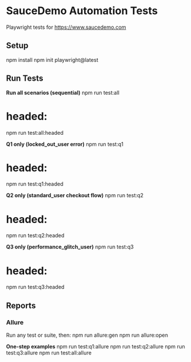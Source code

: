 # SauceDemo Automation Tests

Playwright tests for https://www.saucedemo.com

## Setup
npm install
npm init playwright@latest

## Run Tests
**Run all scenarios (sequential)**
npm run test:all
# headed:
npm run test:all:headed

**Q1 only (locked_out_user error)**
npm run test:q1
# headed:
npm run test:q1:headed

**Q2 only (standard_user checkout flow)**
npm run test:q2
# headed:
npm run test:q2:headed

**Q3 only (performance_glitch_user)**
npm run test:q3
# headed:
npm run test:q3:headed

## Reports
### Allure
Run any test or suite, then:
npm run allure:gen
npm run allure:open

**One-step examples**
npm run test:q1:allure
npm run test:q2:allure
npm run test:q3:allure
npm run test:all:allure
